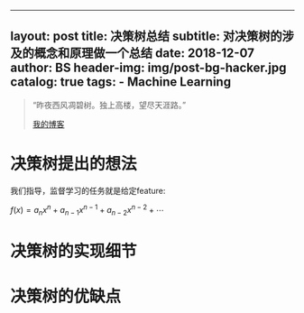 <script type="text/javascript" src="http://cdn.mathjax.org/mathjax/latest/MathJax.js?config=default"></script>
---
layout:     post
title:      决策树总结
subtitle:   对决策树的涉及的概念和原理做一个总结
date:       2018-12-07
author:     BS
header-img: img/post-bg-hacker.jpg
catalog: true
tags:
    - Machine Learning
---

> “昨夜西风凋碧树。独上高楼，望尽天涯路。”
> 
> [我的博客](http://bishengsjtu.github.io)
>
> 

# 决策树提出的想法
我们指导，监督学习的任务就是给定feature:

${f(x)=a_nx^n+a_{n-1}x^{n-1}+a_{n-2}x^{n-2}}+\cdots$

# 决策树的实现细节

# 决策树的优缺点